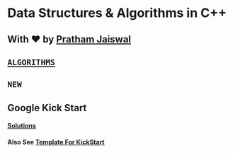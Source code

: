 # Data Structures & Algorithms in C++

## With ♥ by [Pratham Jaiswal](https://linkedin.com/in/pr47h4m)

## [``` ALGORITHMS ```](./Algorithms/README.md)

## ``` NEW ```
## Google Kick Start
#### [Solutions](./Google-KickStart/README.md)
#### Also See [Template For KickStart](./Google-KickStart/template.cpp)